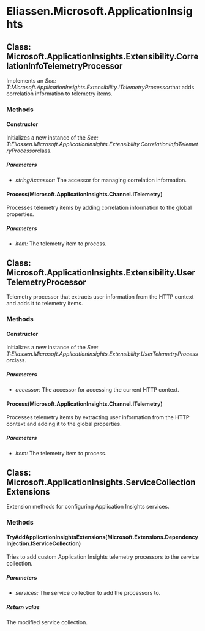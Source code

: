 ﻿# Eliassen.Microsoft.ApplicationInsights


## Class: Microsoft.ApplicationInsights.Extensibility.CorrelationInfoTelemetryProcessor
Implements an 
 *See: T:Microsoft.ApplicationInsights.Extensibility.ITelemetryProcessor*that adds correlation information to telemetry items. 

### Methods


#### Constructor
Initializes a new instance of the 
 *See: T:Eliassen.Microsoft.ApplicationInsights.Extensibility.CorrelationInfoTelemetryProcessor*class. 


##### Parameters
* *stringAccessor:* The accessor for managing correlation information.




#### Process(Microsoft.ApplicationInsights.Channel.ITelemetry)
Processes telemetry items by adding correlation information to the global properties. 


##### Parameters
* *item:* The telemetry item to process.




## Class: Microsoft.ApplicationInsights.Extensibility.UserTelemetryProcessor
Telemetry processor that extracts user information from the HTTP context and adds it to telemetry items. 

### Methods


#### Constructor
Initializes a new instance of the 
 *See: T:Eliassen.Microsoft.ApplicationInsights.Extensibility.UserTelemetryProcessor*class. 


##### Parameters
* *accessor:* The accessor for accessing the current HTTP context.




#### Process(Microsoft.ApplicationInsights.Channel.ITelemetry)
Processes telemetry items by extracting user information from the HTTP context and adding it to the global properties. 


##### Parameters
* *item:* The telemetry item to process.




## Class: Microsoft.ApplicationInsights.ServiceCollectionExtensions
Extension methods for configuring Application Insights services. 

### Methods


#### TryAddApplicationInsightsExtensions(Microsoft.Extensions.DependencyInjection.IServiceCollection)
Tries to add custom Application Insights telemetry processors to the service collection. 


##### Parameters
* *services:* The service collection to add the processors to.




##### Return value
The modified service collection.

